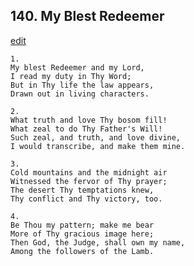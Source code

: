 
## 140.  My Blest Redeemer
[edit](https://docs.google.com/document/d/17TA_HJGQeq51CVB0daYVAEOOD1VKp9mR/edit?mode=html)




    1.
    My blest Redeemer and my Lord, 
    I read my duty in Thy Word; 
    But in Thy life the law appears, 
    Drawn out in living characters. 

    2.
    What truth and love Thy bosom fill! 
    What zeal to do Thy Father's Will! 
    Such zeal, and truth, and love divine, 
    I would transcribe, and make them mine. 

    3.
    Cold mountains and the midnight air 
    Witnessed the fervor of Thy prayer; 
    The desert Thy temptations knew, 
    Thy conflict and Thy victory, too. 

    4.
    Be Thou my pattern; make me bear 
    More of Thy gracious image here; 
    Then God, the Judge, shall own my name, 
    Among the followers of the Lamb.
